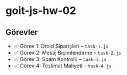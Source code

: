 # goit-js-hw-02

## Görevler

- ✅ Görev 1: Droid Siparişleri – `task-1.js`
- ✅ Görev 2: Mesaj Biçimlendirme – `task-2.js`
- ✅ Görev 3: Spam Kontrolü – `task-3.js`
- ✅ Görev 4: Teslimat Maliyeti – `task-4.js`
